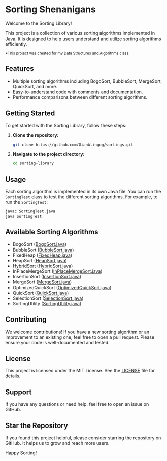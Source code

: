 # Sorting Shenanigans

Welcome to the Sorting Library!

This project is a collection of various sorting algorithms implemented in Java. It is designed to help users understand and utilize sorting algorithms efficiently.

<sub>*This project was created for my Data Structures and Algorithms class.</sub>

## Features

- Multiple sorting algorithms including BogoSort, BubbleSort, MergeSort, QuickSort, and more.
- Easy-to-understand code with comments and documentation.
- Performance comparisons between different sorting algorithms.

## Getting Started

To get started with the Sorting Library, follow these steps:

1. **Clone the repository:**
    ```sh
    git clone https://github.com/GianAlingog/sortings.git
    ```
2. **Navigate to the project directory:**
    ```sh
    cd sorting-library
    ```

## Usage

Each sorting algorithm is implemented in its own Java file. You can run the `SortingTest` class to test the different sorting algorithms. For example, to run the `SortingTest`:

```sh
javac SortingTest.java
java SortingTest
```

## Available Sorting Algorithms

- BogoSort ([BogoSort.java](./sorting/BogoSort.java))
- BubbleSort ([BubbleSort.java](./sorting/BubbleSort.java))
- FixedHeap ([FixedHeap.java](./sorting/FixedHeap.java))
- HeapSort ([HeapSort.java](./sorting/HeapSort.java))
- HybridSort ([HybridSort.java](./sorting/HybridSort.java))
- InPlaceMergeSort ([InPlaceMergeSort.java](./sorting/InPlaceMergeSort.java))
- InsertionSort ([InsertionSort.java](./sorting/InsertionSort.java))
- MergeSort ([MergeSort.java](./sorting/MergeSort.java))
- OptimizedQuickSort ([OptimizedQuickSort.java](./sorting/OptimizedQuickSort.java))
- QuickSort ([QuickSort.java](./sorting/QuickSort.java))
- SelectionSort ([SelectionSort.java](./sorting/SelectionSort.java))
- SortingUtility ([SortingUtility.java](./sorting/SortingUtility.java))

## Contributing

We welcome contributions! If you have a new sorting algorithm or an improvement to an existing one, feel free to open a pull request. Please ensure your code is well-documented and tested.

## License

This project is licensed under the MIT License. See the [LICENSE](LICENSE) file for details.

<!-- ## Acknowledgements

We would like to thank all the contributors who have helped in making this project better. -->

## Support

If you have any questions or need help, feel free to open an issue on GitHub.

## Star the Repository

If you found this project helpful, please consider starring the repository on GitHub. It helps us to grow and reach more users.

Happy Sorting!
